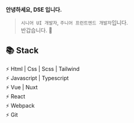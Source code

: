 **안녕하세요, DSE 입니다.** 
> `시니어 UI 개발자`, `주니어 프런트엔드 개발자`입니다.  
> 반갑습니다. 👋

**📚 Stack**  
------------------
⚡ Html | Css | Scss | Tailwind    
⚡ Javascript | Typescript  
⚡ Vue | Nuxt  
⚡ React  
⚡ Webpack  
⚡ Git  
